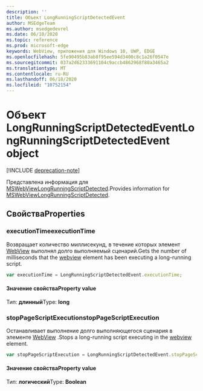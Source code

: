 ```yaml
---
description: ''
title: Объект LongRunningScriptDetectedEvent
author: MSEdgeTeam
ms.author: msedgedevrel
ms.date: 06/10/2020
ms.topic: reference
ms.prod: microsoft-edge
keywords: WebView, приложения для Windows 10, UWP, EDGE
ms.openlocfilehash: 5fe90495b83ab8f95ee594d3400c8c1a26f0547e
ms.sourcegitcommit: 037a2d62333691104c9accb4862968f80a3465a2
ms.translationtype: MT
ms.contentlocale: ru-RU
ms.lasthandoff: 06/18/2020
ms.locfileid: "10752154"
---
```

# <span data-ttu-id="3232d-103">Объект LongRunningScriptDetectedEvent</span><span class="sxs-lookup"><span data-stu-id="3232d-103">LongRunningScriptDetectedEvent object</span></span>  

[!INCLUDE [deprecation-note](../includes/deprecation-note.md)]  

<span data-ttu-id="3232d-104">Представлена информация для [MSWebViewLongRunningScriptDetected](../webview.md#mswebviewlongrunningscriptdetected).</span><span class="sxs-lookup"><span data-stu-id="3232d-104">Provides information for [MSWebViewLongRunningScriptDetected](../webview.md#mswebviewlongrunningscriptdetected).</span></span>  

## <span data-ttu-id="3232d-105">Свойства</span><span class="sxs-lookup"><span data-stu-id="3232d-105">Properties</span></span>  

### <span data-ttu-id="3232d-106">executionTime</span><span class="sxs-lookup"><span data-stu-id="3232d-106">executionTime</span></span>  

<span data-ttu-id="3232d-107">Возвращает количество миллисекунд, в течение которых элемент [WebView](../webview.md) выполнял долго выполняемый сценарий.</span><span class="sxs-lookup"><span data-stu-id="3232d-107">Gets the number of milliseconds that the [webview](../webview.md) element has been executing a long-running script.</span></span>  

```javascript
var executionTime = LongRunningScriptDetectedEvent.executionTime;
```  

#### <span data-ttu-id="3232d-108">Значение свойства</span><span class="sxs-lookup"><span data-stu-id="3232d-108">Property value</span></span>  

<span data-ttu-id="3232d-109">Тип: **длинный**</span><span class="sxs-lookup"><span data-stu-id="3232d-109">Type: **long**</span></span>  

### <span data-ttu-id="3232d-110">stopPageScriptExecution</span><span class="sxs-lookup"><span data-stu-id="3232d-110">stopPageScriptExecution</span></span>  

<span data-ttu-id="3232d-111">Останавливает выполнение долго выполняющегося сценария в элементе [WebView](../webview.md) .</span><span class="sxs-lookup"><span data-stu-id="3232d-111">Stops a long-running script executing in the [webview](../webview.md) element.</span></span>  

```javascript
var stopPageScriptExecution = LongRunningScriptDetectedEvent.stopPageScriptExecution;
```  

#### <span data-ttu-id="3232d-112">Значение свойства</span><span class="sxs-lookup"><span data-stu-id="3232d-112">Property value</span></span>  

<span data-ttu-id="3232d-113">Тип: **логический**</span><span class="sxs-lookup"><span data-stu-id="3232d-113">Type: **Boolean**</span></span>  
